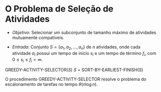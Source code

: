 # O Problema de Seleção de Atividades

- *Objetivo*: Selecionar um subconjunto de tamanho máximo de atividades mutuamente compatíveis.

- *Entrada*: Conjunto $S = \{a_1, a_2, ..., a_n\}$ de $n$ atividades, onde cada atividade $a_i$ possui um tempo de início $s_i$ e um tempo de término $f_i$, com $0 \leq s_i \leq f_i < \infty$.

GREEDY-ACTIVITY-SELECTOR($S$)
    $S$ = SORT-BY-EARLIEST-FINISH($S$)


O procedimento GREEDY-ACTIVITY-SELECTOR resolve o problema do escalonamento de tarefas no tempo $\theta(n\log n)$.